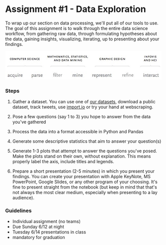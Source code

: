 # Assignment #1 - Data Exploration

To wrap up our section on data processing, we'll put all of our tools to use.  The goal of this assignment is to walk through the entire data science workflow, from gathering raw data, through formulating hypotheses about the data, gaining insights, visualizing, iterating, up to presenting about your findings.

![data science workflow](../images/datascience_workflow.jpg "Data Science Workflow")


### Steps

1. Gather a dataset.  You can
use one of [our datasets](../data/),
download a public dataset,
track tweets,
use [import.io](http://import.io) or
try your hand at webscraping.

1. Pose a few questions (say 1 to 3) you hope to answer from the data you've gathered

1. Process the data into a format accessible in Python and Pandas

1. Generate some descriptive statistics that aim to answer your question(s)

1. Generate 1-3 plots that attempt to answer the questions you've posed.  Make the plots stand on their own, without explanation.  This means properly label the axis, include titles and legends.

1. Prepare a short presentation (2-5 minutes) in which you present your findings.  You can create your presentation with Apple KeyNote, MS PowerPoint, Google Slides, or any other program of your choosing. It's fine to present straight from the notebook (but keep in mind that that's not always the most clear medium, especially when presenting to a lay audience).


### Guidelines
- Individual assignment (no teams)
- Due Sunday 6/12 at night
- Tuesday 6/14 presentations in class
- mandatory for graduation


